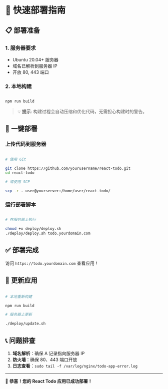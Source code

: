 # 🚀 快速部署指南

## 📋 部署准备

### 1. 服务器要求

- Ubuntu 20.04+ 服务器
- 域名已解析到服务器 IP
- 开放 80, 443 端口

### 2. 本地构建

```bash

npm run build

```

> 💡 **提示**: 构建过程会自动压缩和优化代码，无需担心构建时的警告。

## 🔧 一键部署

### 上传代码到服务器

```bash

# 使用 Git

git clone https://github.com/yourusername/react-todo.git
cd react-todo

# 或使用 SCP

scp -r . user@yourserver:/home/user/react-todo/

```

### 运行部署脚本

```bash

# 在服务器上执行

chmod +x deploy/deploy.sh
./deploy/deploy.sh todo.yourdomain.com

```

## ✅ 部署完成

访问 `https://todo.yourdomain.com` 查看应用！

## 🔄 更新应用

```bash

# 本地重新构建

npm run build

# 服务器上更新

./deploy/update.sh

```

## 📞 问题排查

1. **域名解析**：确保 A 记录指向服务器 IP
2. **防火墙**：确保 80、443 端口开放
3. **日志查看**：`sudo tail -f /var/log/nginx/todo-app-error.log`

---

🎉 **恭喜！您的 React Todo 应用已成功部署！**
